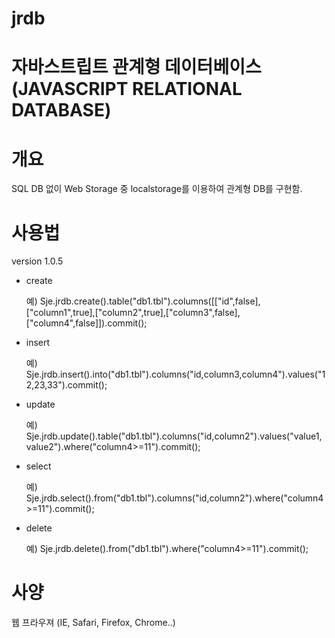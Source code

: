 # jrdb

# 자바스트립트 관계형 데이터베이스(JAVASCRIPT RELATIONAL DATABASE)

# 개요

SQL DB 없이 Web Storage 중 localstorage를 이용하여 관계형 DB를 구현함.


# 사용법

version 1.0.5

- create

  예) Sje.jrdb.create().table("db1.tbl").columns([["id",false],["column1",true],["column2",true],["column3",false],["column4",false]]).commit();

- insert

  예) Sje.jrdb.insert().into("db1.tbl").columns("id,column3,column4").values("12,23,33").commit();

- update

  예) Sje.jrdb.update().table("db1.tbl").columns("id,column2").values("value1,value2").where("column4>=11").commit();

- select

  예) Sje.jrdb.select().from("db1.tbl").columns("id,column2").where("column4>=11").commit();
  
- delete

  예) Sje.jrdb.delete().from("db1.tbl").where("column4>=11").commit();


# 사양

웹 프라우져 (IE, Safari, Firefox, Chrome..)
